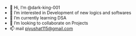- 👋 Hi, I’m @dark-king-001
- 👀 I’m interested in Development of new logics and softwares
- 🌱 I’m currently learning DSA
- 💞️ I’m looking to collaborate on Projects
- 📫 mail piyushat115@gmail.com

<!---
dark-king-001/dark-king-001 is a ✨ special ✨ repository because its `README.md` (this file) appears on your GitHub profile.
You can click the Preview link to take a look at your changes.
--->
